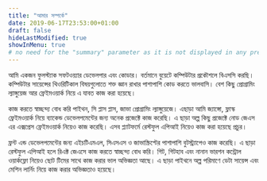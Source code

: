 ```yaml
---
title: "আমার সম্পর্কে"
date: 2019-06-17T23:53:00+01:00
draft: false
hideLastModified: true
showInMenu: true
# no need for the "summary" parameter as it is not displayed in any previews
---
```


আমি একজন ফুলস্ট্যাক সফটওয়্যার ডেভেলপার এবং কোডার। বর্তমানে বুয়েটে কম্পিউটার প্রকৌশলে বিএসসি করছি। কম্পিউটার সায়েন্সের থিওরিটিকাল বিষয়গুলোতে শক্ত জ্ঞান রাখার পাশাপাশি কোড করতে ভালবাসি। বেশ কিছু প্রোগ্রামিং ল্যাঙ্গুয়েজ আর ফ্রেইমওয়ার্ক নিয়ে এ যাবত কাজ করা হয়েছে। 

কাজ করতে স্বাচ্ছন্দ্য বোধ করি পাইথন, সি প্লাস প্লাস, জাভা প্রোগ্রামিং ল্যাঙ্গুয়েজে। এছাড়া আমি জ্যাঙ্গো, ফ্লাস্ক ফ্রেইমওয়ার্ক নিয়ে ব্যাকেন্ড ডেভেলপমেন্টের জন্য অনেক প্রজেক্টে কাজ করেছি। এ ছাড়া অল্প কিছু প্রজেক্টে নোড জেএস এর এক্সপ্রেস ফ্রেইমওয়ার্ক নিয়েও কাজ করেছি। এসব প্ল্যাটফর্মে রেস্টফুল এপিআই নিয়েও কাজ করা হয়েছে প্রচুর। 

ফ্রন্ট এন্ড ডেভেলপমেন্টের জন্য  এইচটিএমএল, সিএসএস ও জাভাস্ক্রিপ্টের পাশাপাশি বুটস্ট্র্যাপেও কাজ করেছি। এ ছাড়া রেস্টফুল এপিআই হলে রিএক্ট জেএসে কাজ করতে স্বাচ্ছন্দ্য বোধ করি। গিট, গিটহাব এবং নানান ভারশন কন্ট্রোল ওয়ার্কফ্লো নিয়েও ছোট টিমের সাথে কাজ করার ভাল অভিজ্ঞতা আছে। এ ছাড়া পাইথনে অল্প পরিমাণে ডেটা সায়েন্স এবং মেশিন লার্নিং নিয়ে কাজ করার অভিজ্ঞতাও হয়েছে।